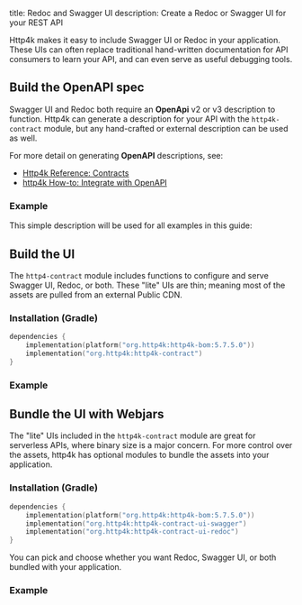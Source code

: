 title: Redoc and Swagger UI
description: Create a Redoc or Swagger UI for your REST API

Http4k makes it easy to include Swagger UI or Redoc in your application.
These UIs can often replace traditional hand-written documentation for API consumers to learn your API,
and can even serve as useful debugging tools.

## Build the OpenAPI spec

Swagger UI and Redoc both require an **OpenApi** v2 or v3 description to function.
Http4k can generate a description for your API with the `http4k-contract` module,
but any hand-crafted or external description can be used as well.

For more detail on generating **OpenAPI** descriptions, see:

- [Http4k Reference: Contracts](/guide/reference/contracts)
- [http4k How-to: Integrate with OpenAPI](/guide/howto/integrate_with_openapi)

### Example [<img class="octocat"/>](https://github.com/http4k/http4k/blob/master/src/docs/guide/howto/create_a_swagger_ui/exampleContract.kt)

This simple description will be used for all examples in this guide:

<script src="https://gist-it.appspot.com/https://github.com/http4k/http4k/blob/master/src/docs/guide/howto/create_a_swagger_ui/exampleContract.kt"></script>

## Build the UI

The `http4-contract` module includes functions to configure and serve Swagger UI, Redoc, or both.
These "lite" UIs are thin; meaning most of the assets are pulled from an external Public CDN.

### Installation (Gradle)

```kotlin
dependencies {
    implementation(platform("org.http4k:http4k-bom:5.7.5.0"))
    implementation("org.http4k:http4k-contract")
}
```

### Example [<img class="octocat"/>](https://github.com/http4k/http4k/blob/master/src/docs/guide/howto/create_a_swagger_ui/exampleLite.kt)

<script src="https://gist-it.appspot.com/https://github.com/http4k/http4k/blob/master/src/docs/guide/howto/create_a_swagger_ui/exampleLite.kt"></script>

## Bundle the UI with Webjars

The "lite" UIs included in the `http4k-contract` module are great for serverless APIs, where binary size is a major concern.
For more control over the assets, http4k has optional modules to bundle the assets into your application.

### Installation (Gradle)

```kotlin
dependencies {
    implementation(platform("org.http4k:http4k-bom:5.7.5.0"))
    implementation("org.http4k:http4k-contract-ui-swagger")
    implementation("org.http4k:http4k-contract-ui-redoc")
}
```

You can pick and choose whether you want Redoc, Swagger UI, or both bundled with your application.

### Example [<img class="octocat"/>](https://github.com/http4k/http4k/blob/master/src/docs/guide/howto/create_a_swagger_ui/exampleWebjar.kt)

<script src="https://gist-it.appspot.com/https://github.com/http4k/http4k/blob/master/src/docs/guide/howto/create_a_swagger_ui/exampleWebjar.kt"></script>
